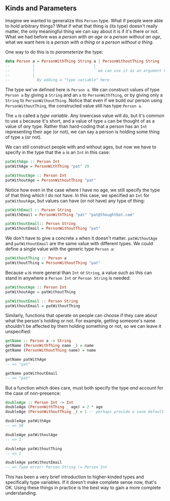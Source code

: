 ## Kinds and Parameters

Imagine we wanted to generalize this `Person` type. What if people were able to
hold arbitrary things? What if what that thing is (its type) doesn't really
matter, the only meaningful thing we can say about it is if it's there or not.
What we had before was a *person with an age* or a *person without an age*, what
we want here is a *person with a thing* or a *person without a thing*.

One way to do this is to *parameterize* the type:

```haskell
data Person a = PersonWithThing String a | PersonWithoutThing String
--          |                          |
--          |                          ` we can use it as an argument here
--          |
--          ` By adding a "type variable" here
```

The type we've defined here is `Person a`. We can construct values of type
`Person a` by giving a `String` and an `a` to `PersonWithThing`, or by giving
only a `String` to `PersonWithoutThing`. Notice that even if we build our person
using `PersonWithoutThing`, the constructed value still has type `Person a`.

The `a` is called a *type variable*. Any lowercase value will do, but it's
common to use `a` because it's short, and a value of type `a` can be thought of
as a value of *any* type. Rather than hard-coding that a person has an `Int`
representing their age (or not), we can say a person is holding some thing of
type `a` (or not).

We can still construct people with and without ages, but now we have to specify
in the type that the `a` is an `Int` in this case:

```haskell
patWithAge :: Person Int
patWithAge = PersonWithThing "pat" 29

patWithoutAge :: Person Int
patWithoutAge = PersonWithoutThing "pat"
```

Notice how even in the case where I have no age, we still specify the type of
that thing which I do not have. In this case, we specified an `Int` for
`patWithoutAge`, but values can have (or not have) any type of thing:

```haskell
patWithEmail :: Person String
patWithEmail = PersonWithThing "pat" "pat@thoughtbot.com"

patWithoutEmail:: Person String
patWithoutEmail = PersonWithoutThing "pat"
```

We don't have to give a concrete `a` when it doesn't matter. `patWithoutAge` and
`patWithoutEmail` are the same value with different types. We could define a
single value with the generic type `Person a`:

```haskell
patWithoutThing :: Person a
patWithoutThing = PersonWithoutThing "pat"
```

Because `a` is more general than `Int` or `String`, a value such as this can
stand in anywhere a `Person Int` or `Person String` is needed:

```haskell
patWithoutAge :: Person Int
patWithoutAge = patWithoutThing

patWithoutEmail :: Person String
patWithoutEmail = patWithoutThing
```

Similarly, functions that operate on people can choose if they care about what
the person's holding or not. For example, getting someone's name shouldn't be
affected by them holding something or not, so we can leave it unspecified:

```haskell
getName :: Person a -> String
getName (PersonWithThing name _) = name
getName (PersonWithoutThing name) = name

getName patWithAge
-- => "pat"

getName patWithoutEmail
-- => "pat"
```

But a function which does care, must both specify the type *and* account for the
case of non-presence:

```haskell
doubleAge :: Person Int -> Int
doubleAge (PersonWithThing _ age) = 2 * age
doubleAge (PersonWithoutThing _) = 1 -- perhaps provide a sane default?

doubleAge patWithAge
-- => 58

doubleAge patWithoutAge
-- => 1

doubleAge patWithoutThing
-- => 1

doubleAge patWithoutEmail
-- => Type error! Person String != Person Int
```

This has been a very brief introduction to higher-kinded types and specifically
type variables. If it doesn't make complete sense now, that's OK. Using these
things in practice is the best way to gain a more complete understanding.

